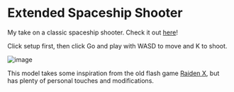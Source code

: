 # Extended Spaceship Shooter
My take on a classic spaceship shooter. Check it out [here](https://123xxgamer.github.io/Extended-Spaceship-Shooter/spaceshipShooter.html)!

Click setup first, then click Go and play with WASD to move and K to shoot.

![image](https://github.com/user-attachments/assets/7efdb1f6-d26c-491f-a391-e2627a8e1a5f)

This model takes some inspiration from the old flash game [Raiden X](https://flasharch.com/en/archive/play/d005763a45cbf29d3d8512d7db1c4e02), but has plenty of personal touches and modifications.
